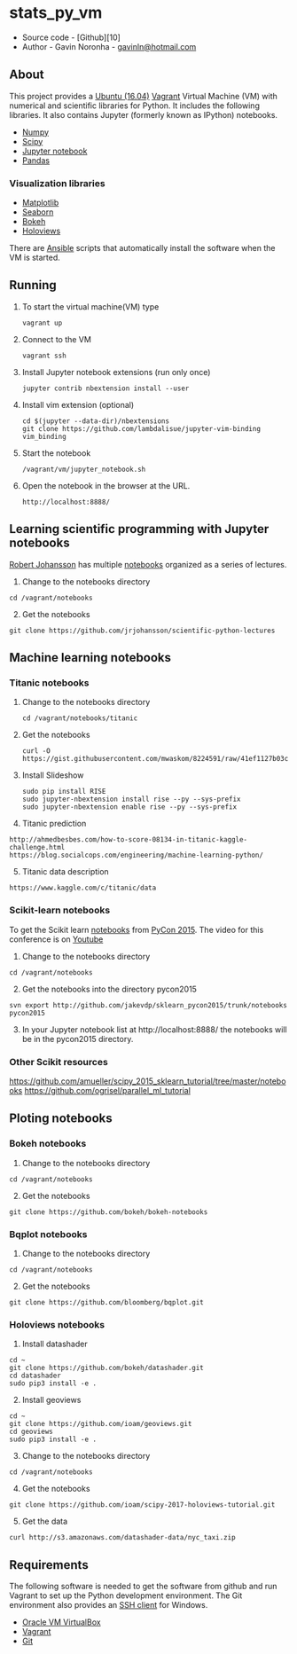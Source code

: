 # stats_py_vm

* Source code - [Github][10]
* Author - Gavin Noronha - <gavinln@hotmail.com>

[1]: https://github.com/gavinln/stats_py_vm.git

## About

This project provides a [Ubuntu (16.04)][20] [Vagrant][30] Virtual Machine
(VM) with numerical and scientific libraries for Python. It includes the
following libraries. It also contains Jupyter (formerly known as IPython)
notebooks.

[20]: https://wiki.ubuntu.com/Releases
[30]: http://www.vagrantup.com/

* [Numpy][40]
* [Scipy][50]
* [Jupyter notebook][60]
* [Pandas][70]

[40]: http://www.numpy.org/
[50]: http://www.scipy.org/
[60]: http://jupyter.org/
[70]: http://pandas.pydata.org/

### Visualization libraries

* [Matplotlib][80]
* [Seaborn][90]
* [Bokeh][100]
* [Holoviews][110]

[80]: http://matplotlib.org/
[90]: http://stanford.edu/~mwaskom/software/seaborn/
[100]: http://bokeh.pydata.org/en/latest/
[110]: https://www.youtube.com/watch?v=cMXKE0nB8k4

There are [Ansible][120] scripts that automatically install the software when the VM is started.

[120]: https://www.ansible.com/

## Running

1. To start the virtual machine(VM) type

    ```
    vagrant up
    ```

2. Connect to the VM

    ```
    vagrant ssh
    ```

3. Install Jupyter notebook extensions (run only once)

    ```
    jupyter contrib nbextension install --user
    ```

4. Install vim extension (optional)

    ```
    cd $(jupyter --data-dir)/nbextensions
    git clone https://github.com/lambdalisue/jupyter-vim-binding vim_binding
    ```

5. Start the notebook

    ```
    /vagrant/vm/jupyter_notebook.sh
    ```

6. Open the notebook in the browser at the URL.

    ```
    http://localhost:8888/
    ```

## Learning scientific programming with Jupyter notebooks

[Robert Johansson][120] has multiple [notebooks][130] organized as a series of
lectures.

[120]: http://jrjohansson.github.io/
[130]: https://github.com/jrjohansson/scientific-python-lectures

1. Change to the notebooks directory

```
cd /vagrant/notebooks
```

2. Get the notebooks

```
git clone https://github.com/jrjohansson/scientific-python-lectures
```

## Machine learning notebooks

### Titanic notebooks

1. Change to the notebooks directory

    ```
    cd /vagrant/notebooks/titanic
    ```

2. Get the notebooks

    ```
    curl -O https://gist.githubusercontent.com/mwaskom/8224591/raw/41ef1127b03c62798890d8a362d3c4dd7e2a5ac8/titanic_seaborn.ipynb
    ```

3. Install Slideshow

    ```
    sudo pip install RISE
    sudo jupyter-nbextension install rise --py --sys-prefix
    sudo jupyter-nbextension enable rise --py --sys-prefix
    ```

4. Titanic prediction

```
http://ahmedbesbes.com/how-to-score-08134-in-titanic-kaggle-challenge.html
https://blog.socialcops.com/engineering/machine-learning-python/
```

5. Titanic data description

```
https://www.kaggle.com/c/titanic/data
```

### Scikit-learn notebooks

To get the Scikit learn [notebooks][170] from [PyCon 2015][180]. The video for
this conference is on [Youtube][190]


[170]: https://github.com/jakevdp/sklearn_pycon2015
[180]: https://us.pycon.org/2015/
[190]: https://www.youtube.com/watch?v=L7R4HUQ-eQ0

1. Change to the notebooks directory

```
cd /vagrant/notebooks
```

2. Get the notebooks into the directory pycon2015

```
svn export http://github.com/jakevdp/sklearn_pycon2015/trunk/notebooks pycon2015
```

3. In your Jupyter notebook list at http://localhost:8888/ the notebooks will
   be in the pycon2015 directory.

### Other Scikit resources

https://github.com/amueller/scipy_2015_sklearn_tutorial/tree/master/notebooks
https://github.com/ogrisel/parallel_ml_tutorial

## Ploting notebooks

### Bokeh notebooks

1. Change to the notebooks directory
```
cd /vagrant/notebooks
```

2. Get the notebooks
```
git clone https://github.com/bokeh/bokeh-notebooks
```

### Bqplot notebooks

1. Change to the notebooks directory
```
cd /vagrant/notebooks
```

2. Get the notebooks
```
git clone https://github.com/bloomberg/bqplot.git
```

### Holoviews notebooks

1. Install datashader

```
cd ~
git clone https://github.com/bokeh/datashader.git
cd datashader
sudo pip3 install -e .
```

2. Install geoviews

```
cd ~
git clone https://github.com/ioam/geoviews.git
cd geoviews
sudo pip3 install -e .
```

3. Change to the notebooks directory
```
cd /vagrant/notebooks
```

4. Get the notebooks
```
git clone https://github.com/ioam/scipy-2017-holoviews-tutorial.git
```

5. Get the data
```
curl http://s3.amazonaws.com/datashader-data/nyc_taxi.zip
```

## Requirements

The following software is needed to get the software from github and run
Vagrant to set up the Python development environment. The Git environment
also provides an [SSH  client][200] for Windows.

* [Oracle VM VirtualBox][210]
* [Vagrant][220]
* [Git][230]

[200]: http://en.wikipedia.org/wiki/Secure_Shell
[210]: https://www.virtualbox.org/
[220]: http://vagrantup.com/
[230]: http://git-scm.com/
